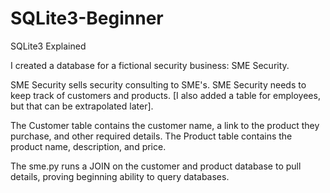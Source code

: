 # SQLite3-Beginner
SQLite3 Explained

I created a database for a fictional security business: SME Security.

SME Security sells security consulting to SME's. SME Security needs to keep track of 
customers and products. [I also added a table for employees, but that can be extrapolated
later]. 

The Customer table contains the customer name, a link to the product they purchase, and other required details.
The Product table contains the product name, description, and price.

The sme.py runs a JOIN on the customer and product database to pull details, proving beginning ability to query databases.


